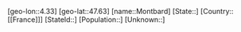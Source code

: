 ﻿---
location: [47.63,4.33]
type: City
tags:
- geo/City


SpocWebEntityId: 32563
isDeleted: false
confidential: public

---
[geo-lon::4.33]
[geo-lat::47.63]
[name::Montbard]
[State::]
[Country::[[France]]]
[StateId::]
[Population::]
[Unknown::]


